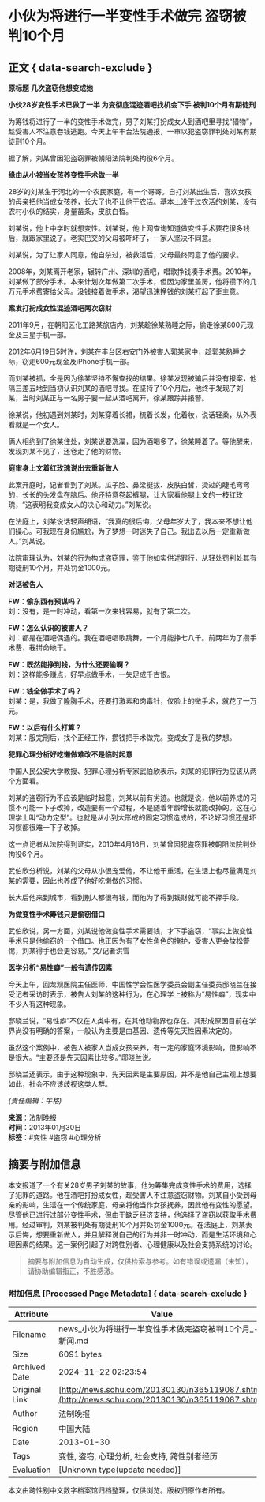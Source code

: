 # 小伙为将进行一半变性手术做完 盗窃被判10个月

## 正文 { data-search-exclude }


**原标题** **几次盗窃他想变成她**

**小伙28岁变性手术已做了一半 为变彻底混迹酒吧找机会下手 被判10个月有期徒刑**

为筹钱将进行了一半的变性手术做完，男子刘某打扮成女人到酒吧里寻找“猎物”，趁受害人不注意卷钱逃跑。今天上午丰台法院通报，一审以犯盗窃罪判处刘某有期徒刑10个月。

据了解，刘某曾因犯盗窃罪被朝阳法院判处拘役6个月。

**缘由从小被当女孩养变性手术做一半**

28岁的刘某生于河北的一个农民家庭，有一个哥哥。自打刘某出生后，喜欢女孩的母亲把他当成女孩养，长大了也不让他干农活。基本上没干过农活的刘某，没有农村小伙的结实，身量苗条，皮肤白皙。

刘某说，他上中学时就想变性。刘某说，他上网查询知道做变性手术要花很多钱后，就跟家里说了。老实巴交的父母被吓坏了，一家人坚决不同意。

刘某说，为了让家人同意，他自杀过，被救活后，父母最终同意了他的要求。

2008年，刘某离开老家，辗转广州、深圳的酒吧，唱歌挣钱凑手术费。2010年，刘某做了部分手术。本来计划次年做第二次手术，但因为家里盖房，他将攒下的几万元手术费寄给父母。没钱接着做手术，渴望迅速挣钱的刘某打起了歪主意。

**案发打扮成女性混迹酒吧两次窃财**

2011年9月，在朝阳区化工路某旅店内，刘某趁徐某熟睡之际，偷走徐某800元现金及三星手机一部。

2012年6月19日5时许，刘某在丰台区右安门外被害人郭某家中，趁郭某熟睡之际，窃走600元现金及iPhone手机一部。

而刘某被抓，全是因为徐某坚持不懈查找的结果。徐某发现被骗后并没有报案，他隔三差五地到当初认识刘某的酒吧寻找。在坚持了10个月后，他终于发现了刘某，当时刘某正与一名男子要一起从酒吧离开，徐某跟踪并报警。

徐某说，他初遇到刘某时，刘某穿着长裙，梳着长发，化着妆，说话轻柔，从外表看就是一个女人。

俩人相约到了徐某住处，刘某说要洗澡，因为酒喝多了，徐某睡着了。等他醒来，发现刘某不见了，还卷走了他的财物。

**庭审身上文着红玫瑰说出去重新做人**

此案开庭时，记者看到了刘某。瓜子脸、鼻梁挺拔、皮肤白皙，烫过的睫毛弯弯的，长长的头发盘在脑后。他还特意卷起裤腿，让大家看他腿上文的一枝红玫瑰，“这表明我变成女人的决心和动力。”刘某说。

在法庭上，刘某说话轻声细语，“我真的很后悔，父母年岁大了，我本来不想让他们操心。可我现在身份尴尬，为了梦想一时迷失了自己。我出去以后一定重新做人。”刘某说。

法院审理认为，刘某的行为构成盗窃罪，鉴于他如实供述罪行，从轻处罚判处其有期徒刑10个月，并处罚金1000元。

**对话被告人**

**FW：偷东西有预谋吗？**  
刘：没有，是一时冲动，看第一次来钱容易，就有了第二次。

**FW：怎么认识的被害人？**  
刘：都是在酒吧偶遇的。我在酒吧唱歌跳舞，一个月能挣七八千。前两年为了攒手术费，我拼命地干。

**FW：既然能挣到钱，为什么还要偷啊？**  
刘：这样能多赚点，好早点做手术，一失足成千古恨。

**FW：钱全做手术了吗？**  
刘某：是，我做了隆胸手术，还要打激素和肉毒针，仅脸上的微手术，就花了一万元。

**FW：以后有什么打算？**  
刘某：服完刑后，找个正经工作，攒钱把手术做完。变成女子是我的梦想。

**犯罪心理分析好吃懒做难改不是临时起意**

中国人民公安大学教授、犯罪心理分析专家武伯欣表示，刘某的犯罪行为应该从两个方面看。

刘某的盗窃行为不应该是临时起意，刘某以前有劣迹。也就是说，他以前养成的习惯不可能一下子改掉，改造要有一个过程，不是随着年龄增长就能改掉的。这在心理学上叫“动力定型”。也就是从小到大形成的固定习惯造成的，不论好习惯还是坏习惯都很难一下子改掉。

这一点记者从法院得到证实，2010年4月16日，刘某曾因犯盗窃罪被朝阳法院判处拘役6个月。

武伯欣分析说，刘某的父母从小很宠爱他，不让他干重活，在生活上也尽量满足刘某的需要，因此也养成了他好吃懒做的习惯。

长大后他来到城市，看到别人都很有钱，而他为了得到钱财就可能不择手段。

**为做变性手术筹钱只是偷窃借口**

武伯欣说，另一方面，刘某说他做变性手术需要钱，才下手盗窃，“事实上做变性手术只是他偷窃的一个借口。也正因为有了女性角色的掩护，受害人更会放松警惕，刘某得手也会更容易。” 文/记者洪雪

**医学分析“易性癖”一般有遗传因素**

今天上午，回龙观医院主任医师、中国性学会性医学委员会副主任委员邸晓兰在接受记者采访时表示，被告人刘某的这种行为，在心理学上被称为“易性癖”，现实中不少人有这种现象。

邸晓兰说，“易性癖”不仅在人类中有，在其他动物界也存在。其形成原因目前在学界尚没有明确的答案，一般认为主要是由基因、遗传等先天性因素决定的。

虽然这个案例中，被告人被家人当成女孩来养，有一定的家庭环境影响，但影响不是很大。“主要还是先天因素比较多。”邸晓兰说。

邸晓兰还表示，由于这种现象中，先天因素是主要原因，并不是他自己主观上想要如此，社会不应该歧视这类人群。

*(责任编辑：牛格)*

**来源**：法制晚报  
**时间**：2013年01月30日  
**标签**：#变性 #盗窃 #心理分析

## 摘要与附加信息

<!-- tcd_abstract -->
本文报道了一个有关28岁男子刘某的故事，他为筹集完成变性手术的费用，选择了犯罪的道路。他在酒吧打扮成女性，趁受害人不注意盗窃财物。刘某自小受到母亲的影响，生活在一个传统家庭，母亲将他当作女孩抚养，因此他有变性的愿望。尽管他已进行过部分变性手术，但由于缺乏经济支持，他选择了盗窃以获取手术费用。经过审判，刘某被判处有期徒刑10个月并处罚金1000元。在法庭上，刘某表示后悔，想要重新做人，并且解释说自己的行为并非一时冲动，而是生活环境和心理因素的结果。这一案例引起了对跨性别者、心理健康以及社会支持系统的讨论。
<!-- tcd_abstract_end -->

> 摘要与附加信息为自动生成，仅供检索与参考。如有错误或遗漏（未知），请协助编辑指正，不胜感激。

### 附加信息 [Processed Page Metadata] { data-search-exclude }

| Attribute       | Value                                  |
|-----------------|----------------------------------------|
| Filename        | news_小伙为将进行一半变性手术做完盗窃被判10个月_-_新闻.md                             |
| Size            | 6091 bytes                           |
| Archived Date   | 2024-11-22 02:23:54                             |
| Original Link   | [http://news.sohu.com/20130130/n365119087.shtml](http://news.sohu.com/20130130/n365119087.shtml)                       |
| Author          | 法制晚报                               |
| Region          | 中国大陆                               |
| Date            | 2013-01-30                                 |
| Tags            | 变性, 盗窃, 心理分析, 社会支持, 跨性别者经历                                 |
| Evaluation            | [Unknown type(update needed)]                                 |
<!-- tcd_table_end -->

本文由跨性别中文数字档案馆归档整理，仅供浏览。版权归原作者所有。
